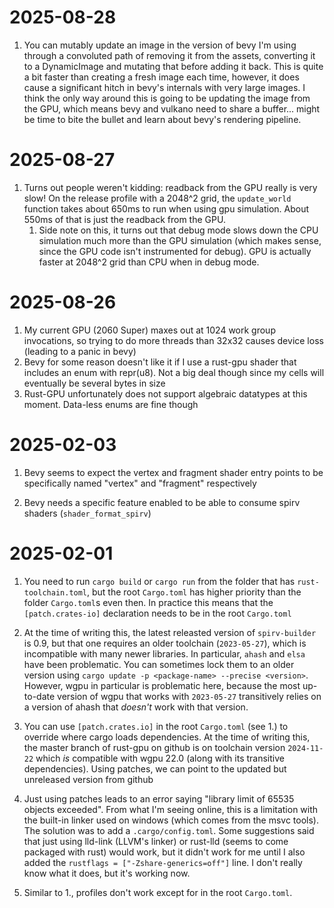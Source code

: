 # 2025-08-28

1. You can mutably update an image in the version of bevy I'm using through a convoluted path of removing it from the assets, converting it to a DynamicImage and mutating that before adding it back. This is quite a bit faster than creating a fresh image each time, however, it does cause a significant hitch in bevy's internals with very large images. I think the only way around this is going to be updating the image from the GPU, which means bevy and vulkano need to share a buffer... might be time to bite the bullet and learn about bevy's rendering pipeline.

# 2025-08-27

1. Turns out people weren't kidding: readback from the GPU really is very slow! On the release profile with a 2048^2 grid, the `update_world` function takes about 650ms to run when using gpu simulation. About 550ms of that is just the readback from the GPU.
   1. Side note on this, it turns out that debug mode slows down the CPU simulation much more than the GPU simulation (which makes sense, since the GPU code isn't instrumented for debug). GPU is actually faster at 2048^2 grid than CPU when in debug mode. 

# 2025-08-26

1. My current GPU (2060 Super) maxes out at 1024 work group invocations, so trying to do more threads than 32x32 causes device loss (leading to a panic in bevy)
2. Bevy for some reason doesn't like it if I use a rust-gpu shader that includes an enum with repr(u8). Not a big deal though since my cells will eventually be several bytes in size
3. Rust-GPU unfortunately does not support algebraic datatypes at this moment. Data-less enums are fine though

# 2025-02-03

1. Bevy seems to expect the vertex and fragment shader entry points to be specifically named "vertex" and "fragment" respectively

2. Bevy needs a specific feature enabled to be able to consume spirv shaders (`shader_format_spirv`)

# 2025-02-01
1. You need to run `cargo build` or `cargo run` from the folder that has `rust-toolchain.toml`, but the root `Cargo.toml` has higher priority than the folder `Cargo.toml`s even then. In practice this means that the `[patch.crates-io]` declaration needs to be in the root `Cargo.toml`

2. At the time of writing this, the latest releasted version of `spirv-builder` is 0.9, but that one requires an older toolchain (`2023-05-27`), which is incompatible with many newer libraries. In particular, `ahash` and `elsa` have been problematic. You can sometimes lock them to an older version using `cargo update -p <package-name> --precise <version>`. However, wgpu in particular is problematic here, because the most up-to-date version of wgpu that works with `2023-05-27` transitively relies on a version of ahash that *doesn't* work with that version.

3. You can use `[patch.crates.io]` in the root `Cargo.toml` (see 1.) to override where cargo loads dependencies. At the time of writing this, the master branch of rust-gpu on github is on toolchain version `2024-11-22` which *is* compatible with wgpu 22.0 (along with its transitive dependencies). Using patches, we can point to the updated but unreleased version from github

4. Just using patches leads to an error saying "library limit of 65535 objects exceeded". From what I'm seeing online, this is a limitation with the built-in linker used on windows (which comes from the msvc tools). The solution was to add a `.cargo/config.toml`. Some suggestions said that just using lld-link (LLVM's linker) or rust-lld (seems to come packaged with rust) would work, but it didn't work for me until I also added the `rustflags = ["-Zshare-generics=off"]` line. I don't really know what it does, but it's working now.

5. Similar to 1., profiles don't work except for in the root `Cargo.toml`.